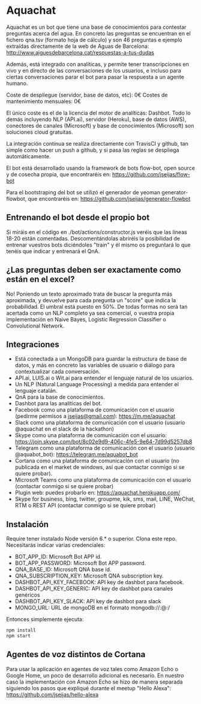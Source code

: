 # Aquachat

Aquachat es un bot que tiene una base de conocimientos para contestar preguntas acerca del agua.
En concreto las preguntas se encuentran en el fichero qna.tsv (formato hoja de cálculo) y son 46 preguntas e ejemplo extraídas directamente de la web de Aguas de Barcelona: http://www.aiguesdebarcelona.cat/respuestas-a-tus-dudas

Además, está integrado con analíticas, y permite tener transcripciones en vivo y en directo de las conversaciones de los usuarios, e incluso para ciertas conversaciones parar el bot para pasar la respuesta a un agente humano.

Coste de despliegue (servidor, base de datos, etc): 0€
Costes de mantenimiento mensuales: 0€

El único coste es el de la licencia del motor de analíticas: Dashbot. Todo lo demás incluyendo NLP (API.ai), servidor (Heroku), base de datos (AWS), conectores de canales (Microsoft) y base de conocimientos (Microsoft) son soluciones cloud gratuitas. 

La integración continua se realiza directamente con TravisCI y github, tan simple como hacer un push a github, y si pasa las reglas se despliega automáticamente.

El bot está desarrollado usando la framework de bots flow-bot, open source y de cosecha propia, que encontraréis en: https://github.com/jseijas/flow-bot

Para el bootstraping del bot se utilizó el generador de yeoman generator-flowbot, que encontraréis en: https://github.com/jseijas/generator-flowbot

## Entrenando el bot desde el propio bot

Si miráis en el código en ./bot/actions/constructor.js veréis que las líneas 18-20 están comentadas. Descomentándolas abriréis la posibilidad de entrenar vuestros bots diciéndoles "train" y él mismo os preguntará lo que tenéis que indicar y entrenará el QnA.

## ¿Las preguntas deben ser exactamente como están en el excel?

No! Poniendo un texto aproximado trata de buscar la pregunta más aproximada, y devuelve para cada pregunta un "score" que indica la probabilidad. El umbral está puesto en 50%. De todas formas no será tan acertada como un NLP completo ya sea comercial, o vuestra propia implementación en Naive Bayes, Logistic Regression Classifier o Convolutional Network.

## Integraciones

- Está conectada a un MongoDB para guardar la estructura de base de datos, y más en concreto las variables de usuario o diálogo para contextualizar cada conversación.
- API.ai, LUIS.ai o Wit.ai para entender el lenguaje natural de los usuarios.
- Un NLP (Natural Language Processing) a medida para entender el lenguaje catalán.
- QnA para la base de conocimientos.
- Dashbot para las analíticas del bot.
- Facebook como una plataforma de comunicación con el usuario (pedirme permisos a jseijas@gmail.com): https://m.me/aquachat
- Slack como una plataforma de comunicación con el usuario (usuario @aquachat en el slack de la hackathon)
- Skype como una plataforma de comunicación con el usuario: https://join.skype.com/bot/8c02e9d9-406c-4fe5-9e64-7d99d5257db8
- Telegram como una plataforma de comunicación con el usuario (usuario @aquabot_bot): https://telegram.me/aquabot_bot
- Cortana como una plataforma de comunicación con el usuario (no publicada en el market de windows, así que contactar conmigo si se quiere probar).
- Microsoft Teams como una plataforma de comunicación con el usuario (contactar conmigo si se quiere probar)
- Plugin web: puedes probarlo en: https://aquachat.herokuapp.com/
- Skype for business, bing, twitter, groupme, kik, sms, mail, LINE, WeChat, RTM o REST API (contactar conmigo si se quiere probar)

## Instalación

Require tener instalado Node versión 6.* o superior.
Clona este repo. 
Necesitarás indicar varias credenciales:
- BOT_APP_ID: Microsoft Bot APP id.
- BOT_APP_PASSWORD: Microsoft Bot APP password.
- QNA_BASE_ID: Microsoft QNA base id.
- QNA_SUBSCRIPTION_KEY: Microsoft QNA subscription key.
- DASHBOT_API_KEY_FACEBOOK: API key de dashbot para facebook.
- DASHBOT_API_KEY_GENERIC: API key de dashbot para canales genéricos
- DASHBOT_API_KEY_SLACK: API key de dashbot para slack
- MONGO_URL: URL de mongoDB en el formato mongodb://<user>:<pass>@<server>:<port>/<database>

Entonces simplemente ejecuta:

```bash
npm install
npm start
```
## Agentes de voz distintos de Cortana
Para usar la aplicación en agentes de voz tales como Amazon Echo o Google Home, un poco de desarrollo adicional es necesario. En nuestro caso la implementación con Amazon Echo se hizo de manera separada siguiendo los pasos que expliqué durante el meetup "Hello Alexa": 
https://github.com/jseijas/hello-alexa

